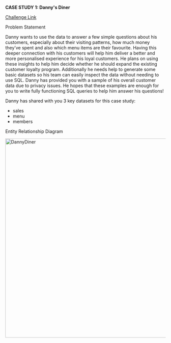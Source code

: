 **CASE STUDY 1: Danny's Diner**

[Challenge Link](https://8weeksqlchallenge.com/case-study-1)

Problem Statement

Danny wants to use the data to answer a few simple questions about his customers, especially about their visiting patterns, how much money they’ve spent and also which menu items are their favourite. 
Having this deeper connection with his customers will help him deliver a better and more personalised experience for his loyal customers.
He plans on using these insights to help him decide whether he should expand the existing customer loyalty program.
Additionally he needs help to generate some basic datasets so his team can easily inspect the data without needing to use SQL.
Danny has provided you with a sample of his overall customer data due to privacy issues. 
He hopes that these examples are enough for you to write fully functioning SQL queries to help him answer his questions!

Danny has shared with you 3 key datasets for this case study:
  - sales
  - menu
  - members

Entity Relationship Diagram

<img width="626" alt="DannyDiner" src="https://github.com/Tejal-Tandel/SQL/assets/91433792/ee7592de-150e-4a53-b677-381588fb4789">
